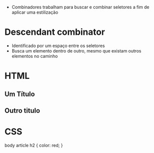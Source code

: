 - Combinadores trabalham para buscar e combinar seletores a fim de aplicar uma estilização

# Descendant combinator
- Identificado por um espaço entre os seletores
- Busca um elemento dentro de outro, mesmo que existam outros elementos no caminho

# HTML

<body>
	<article>
		<h2>Um Título</h2>
	</article>
    <article>
		<h2>Outro titulo</h2>
	</article>
</body>

# CSS

body article h2 {
	color: red;
}